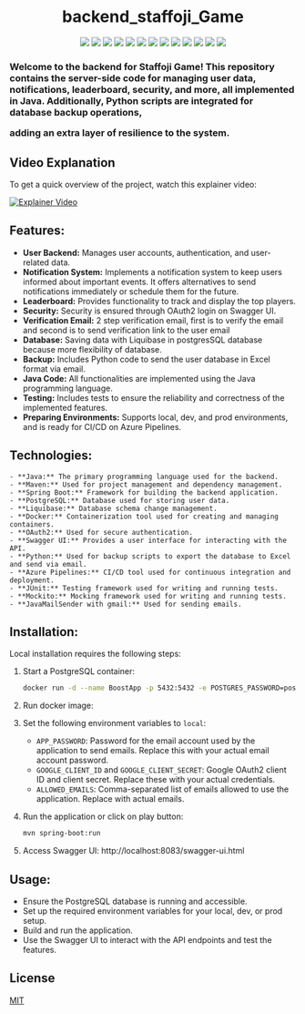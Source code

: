 <h1 style="text-align: center;">backend_staffoji_Game</h1>

<p align="center">
  <img src="https://img.shields.io/badge/java-v17-blue.svg" />
  <img src="https://img.shields.io/badge/maven-v3.6.3-blue.svg" />
  <img src="https://img.shields.io/badge/spring--boot-v2.3.4-blue.svg" />
  <img src="https://img.shields.io/badge/postgresql-v12-blue.svg" />
  <img src="https://img.shields.io/badge/liquibase-v4.3.5-blue.svg" />
  <img src="https://img.shields.io/badge/docker-v19.03.12-blue.svg" />
  <img src="https://img.shields.io/badge/oauth2-blue.svg" />
  <img src="https://img.shields.io/badge/swagger--ui-v3.25.0-blue.svg" />
  <img src="https://img.shields.io/badge/python-v3.8-blue.svg" />
  <img src="https://img.shields.io/badge/azure--pipelines-blue.svg" />
  <img src="https://img.shields.io/badge/junit-v5.6.2-blue.svg" />
  <img src="https://img.shields.io/badge/mockito-v3.3.3-blue.svg" />
  <img src="https://img.shields.io/badge/java--mail--sender-blue.svg" />
</p>
<h3>Welcome to the backend for Staffoji Game! 
This repository contains the server-side code for managing user data,
notifications, leaderboard, security, and more, all implemented in Java.
Additionally, Python scripts are integrated for database backup operations,


adding an extra layer of resilience to the system.</h2>

## Video Explanation
To get a quick overview of the project, watch this explainer video:

[![Explainer Video](http://img.youtube.com/vi/V8_FROSzBKg/0.jpg)](http://www.youtube.com/watch?v=V8_FROSzBKg "Explainer Video")


## Features:
- **User Backend:** Manages user accounts, authentication, and user-related data.
- **Notification System:** Implements a notification system to keep users informed about important events. It offers alternatives to send notifications immediately or schedule them for the future.
- **Leaderboard:** Provides functionality to track and display the top players.
- **Security:** Security is ensured through OAuth2 login on Swagger UI.
- **Verification Email:** 2 step verification email, first is to verify the email and second is to send verification link to the user email
- **Database:** Saving data with Liquibase in postgresSQL database because more flexibility of database.
- **Backup:** Includes Python code to send the user database in Excel format via email.
- **Java Code:** All functionalities are implemented using the Java programming language.
- **Testing:** Includes tests to ensure the reliability and correctness of the implemented features.
- **Preparing Environments:** Supports local, dev, and prod environments, and is ready for CI/CD on Azure Pipelines.



## Technologies:
```
- **Java:** The primary programming language used for the backend.
- **Maven:** Used for project management and dependency management.
- **Spring Boot:** Framework for building the backend application.
- **PostgreSQL:** Database used for storing user data.
- **Liquibase:** Database schema change management.
- **Docker:** Containerization tool used for creating and managing containers.
- **OAuth2:** Used for secure authentication.
- **Swagger UI:** Provides a user interface for interacting with the API.
- **Python:** Used for backup scripts to export the database to Excel and send via email.
- **Azure Pipelines:** CI/CD tool used for continuous integration and deployment.
- **JUnit:** Testing framework used for writing and running tests.
- **Mockito:** Mocking framework used for writing and running tests.
- **JavaMailSender with gmail:** Used for sending emails.
```
## Installation:

Local installation requires the following steps:

1. Start a PostgreSQL container:
   ```bash
   docker run -d --name BoostApp -p 5432:5432 -e POSTGRES_PASSWORD=postgres postgres
   
2. Run docker image:
3. Set the following environment variables to `local`:

   - `APP_PASSWORD`: Password for the email account used by the application to send emails. Replace this with your actual email account password.
   - `GOOGLE_CLIENT_ID` and `GOOGLE_CLIENT_SECRET`: Google OAuth2 client ID and client secret. Replace these with your actual credentials.
   - `ALLOWED_EMAILS`: Comma-separated list of emails allowed to use the application. Replace with actual emails.
4. Run the application or click on play button:
   ```bash
   mvn spring-boot:run
   ```

5. Access Swagger UI: http://localhost:8083/swagger-ui.html


## Usage:

- Ensure the PostgreSQL database is running and accessible.
- Set up the required environment variables for your local, dev, or prod setup.
- Build and run the application.
- Use the Swagger UI to interact with the API endpoints and test the features.

## License

[MIT](https://choosealicense.com/licenses/mit/)